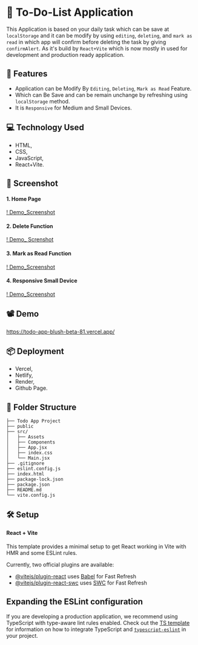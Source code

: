 # 📃 To-Do-List Application
This Application is based on your daily task which can be save at `localStorage` and it can be modify by using `editing`, `deleting`, and `mark as read` in which app will confirm before deleting the task by giving `confirmAlert`. As it's build by `React+Vite` which is now mostly in used for development and production ready application.

## 🚀 Features
- Application can be Modify By `Editing`, `Deleting`, `Mark as Read` Feature.
- Which can Be Save and can be remain unchange by refreshing using `localStorage` method.
- It is `Responsive` for Medium and Small Devices.

## 💻 Technology Used
- HTML,
- CSS,
- JavaScript,
- React+Vite.

## 📸 Screenshot
#### 1. Home Page
[! Demo_Screenshot](https://github.com/prateek205/Todo_Task_App/blob/c1b900da5e2024f0af4d21f73fd59e0f8ac1ae47/src/assets/todo_app.png)

#### 2. Delete Function
[! Demo_ Screnshot](https://github.com/prateek205/Todo_Task_App/blob/c1b900da5e2024f0af4d21f73fd59e0f8ac1ae47/src/assets/todo_deleting.png)

#### 3. Mark as Read Function
[! Demo_Screenshot](https://github.com/prateek205/Todo_Task_App/blob/c1b900da5e2024f0af4d21f73fd59e0f8ac1ae47/src/assets/todo_editing.png)

#### 4. Responsive Small Device
[! Demo_Screenshot](https://github.com/prateek205/Todo_Task_App/blob/c1b900da5e2024f0af4d21f73fd59e0f8ac1ae47/src/assets/todo_responsive.png)

## 📽️ Demo
https://todo-app-blush-beta-81.vercel.app/

## 📦 Deployment
- Vercel,
- Netlify,
- Render,
- Github Page.

## 📂 Folder Structure
```
├── Todo App Project
├── public
├── src/
│   ├── Assets
│   ├── Components
│   ├── App.jsx
│   ├── index.css
│   └── Main.jsx
├── .gitignore
├── eslint.config.js
├── index.html
├── package-lock.json
├── package.json
├── README.md
└── vite.config.js
```

## 🛠️ Setup
#### React + Vite

This template provides a minimal setup to get React working in Vite with HMR and some ESLint rules.

Currently, two official plugins are available:

- [@vitejs/plugin-react](https://github.com/vitejs/vite-plugin-react/blob/main/packages/plugin-react) uses [Babel](https://babeljs.io/) for Fast Refresh
- [@vitejs/plugin-react-swc](https://github.com/vitejs/vite-plugin-react/blob/main/packages/plugin-react-swc) uses [SWC](https://swc.rs/) for Fast Refresh

## Expanding the ESLint configuration

If you are developing a production application, we recommend using TypeScript with type-aware lint rules enabled. Check out the [TS template](https://github.com/vitejs/vite/tree/main/packages/create-vite/template-react-ts) for information on how to integrate TypeScript and [`typescript-eslint`](https://typescript-eslint.io) in your project.
